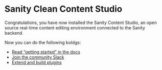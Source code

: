 # Sanity Clean Content Studio

Congratulations, you have now installed the Sanity Content Studio, an open source real-time content editing environment connected to the Sanity backend.

Now you can do the following boldgs:

- [Read “getting started” in the docs](https://www.sanity.io/docs/introduction/getting-started?utm_source=readme)
- [Join the community Slack](https://slack.sanity.io/?utm_source=readme)
- [Extend and build plugins](https://www.sanity.io/docs/content-studio/extending?utm_source=readme)
